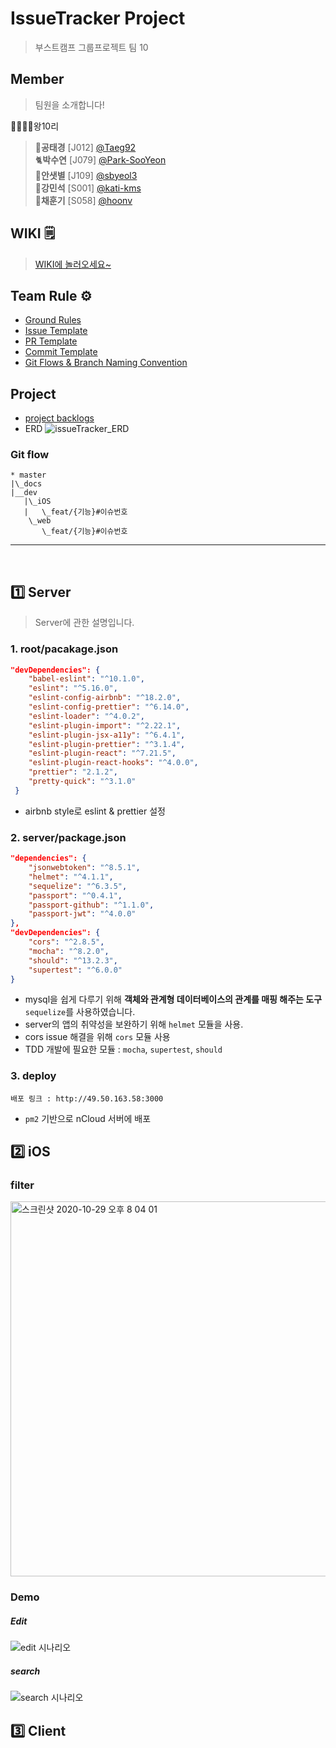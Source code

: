 # IssueTracker Project

> 부스트캠프 그룹프로젝트 팀 10

## Member
> 팀원을 소개합니다!

👨‍👩‍👦‍👦왕10리

> 🐳**공태경** [J012]  [@Taeg92](https://github.com/Taeg92) <br/>
 🐈**박수연** [J079]  [@Park-SooYeon](https://github.com/Park-SooYeon) <br/>
🐘**안샛별** [J109] [@sbyeol3 ](https://github.com/sbyeol3) <br/>
🐧**강민석** [S001]  [@kati-kms](https://github.com/kati-kms) <br/>
🐥**채훈기** [S058] [@hoonv](https://github.com/hoonv) <br/>


## WIKI 🗒
>[WIKI에 놀러오세요~](https://github.com/boostcamp-2020/IssueTracker-10/wiki)
>

## Team Rule ⚙️
- [Ground Rules](https://github.com/boostcamp-2020/IssueTracker-10/wiki/01.-Ground-Rules)
- [Issue Template](https://github.com/boostcamp-2020/IssueTracker-10/wiki/05.-Issue-Template)
- [PR Template](https://github.com/boostcamp-2020/IssueTracker-10/wiki/02.-PR-Template)
- [Commit Template](https://github.com/boostcamp-2020/IssueTracker-10/wiki/03.-Commit-Template)
- [Git Flows & Branch Naming Convention](https://github.com/boostcamp-2020/IssueTracker-10/wiki/04.-Git-Flows-&-Branch-Naming-Convention)
  

  
## Project
- [project backlogs](https://docs.google.com/spreadsheets/d/1EuBIlPTZk7xBFAkUquUIizwFApHUo1B9y8EUyKeIBO4/edit?usp=sharing)
- ERD
![issueTracker_ERD](https://user-images.githubusercontent.com/60081031/97281184-8b7c6d00-1880-11eb-920a-329290c62935.PNG)
​
​
### Git flow
```
* master
|\_docs
|__dev
   |\_iOS
   |   \_feat/{기능}#이슈번호
    \_web
       \_feat/{기능}#이슈번호
```

---

​
## 1️⃣ Server
> Server에 관한 설명입니다.


### 1. root/pacakage.json

```json
"devDependencies": {
    "babel-eslint": "^10.1.0",
    "eslint": "^5.16.0",
    "eslint-config-airbnb": "^18.2.0",
    "eslint-config-prettier": "^6.14.0",
    "eslint-loader": "^4.0.2",
    "eslint-plugin-import": "^2.22.1",
    "eslint-plugin-jsx-a11y": "^6.4.1",
    "eslint-plugin-prettier": "^3.1.4",
    "eslint-plugin-react": "^7.21.5",
    "eslint-plugin-react-hooks": "^4.0.0",
    "prettier": "2.1.2",
    "pretty-quick": "^3.1.0"
 }
```
- airbnb style로 eslint & prettier 설정
​
### 2. server/package.json

```json
"dependencies": {
    "jsonwebtoken": "^8.5.1",
    "helmet": "^4.1.1",
    "sequelize": "^6.3.5",
    "passport": "^0.4.1",
    "passport-github": "^1.1.0",
    "passport-jwt": "^4.0.0"
},
"devDependencies": {
    "cors": "^2.8.5",
    "mocha": "^8.2.0",
    "should": "^13.2.3",
    "supertest": "^6.0.0"
}
```
- mysql을 쉽게 다루기 위해 **객체와 관계형 데이터베이스의 관계를 매핑 해주는 도구** `sequelize`를 사용하였습니다.
- server의 앱의 취약성을 보완하기 위해 `helmet` 모듈을 사용.
- cors issue 해결을 위해 `cors` 모듈 사용
- TDD 개발에 필요한 모듈 : `mocha`, `supertest`, `should`
​
### 3. deploy

```
배포 링크 : http://49.50.163.58:3000
```

- `pm2` 기반으로 nCloud 서버에 배포

## 2️⃣ iOS

### filter 

<img width="600" alt="스크린샷 2020-10-29 오후 8 04 01" src="https://user-images.githubusercontent.com/46335714/97560360-e5686880-1a21-11eb-89a0-da7447b0e9dd.png">

### Demo

#####  Edit

![edit 시나리오](https://user-images.githubusercontent.com/46335714/97559219-7cccbc00-1a20-11eb-8d4b-406ad6e92f0d.gif)



##### search

![search 시나리오](https://user-images.githubusercontent.com/46335714/97560497-12b51680-1a22-11eb-8b60-544c8a10750b.gif)

## 3️⃣ Client